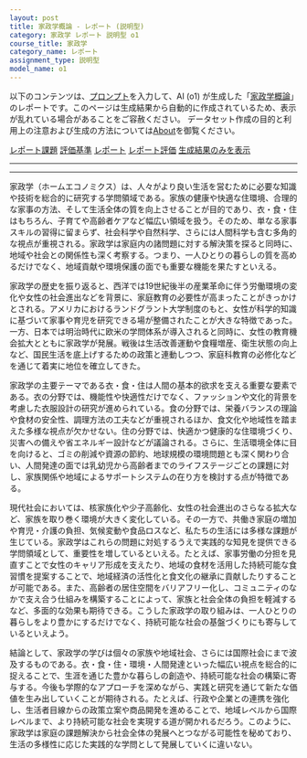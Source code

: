 ```yaml
---
layout: post
title: 家政学概論 - レポート (説明型)
category: 家政学 レポート 説明型 o1
course_title: 家政学
category_name: レポート
assignment_type: 説明型
model_name: o1
---
```


以下のコンテンツは、[プロンプト](https://github.com/takedatoshiyuki/synthetic_assignments/tree/main/generated/家政学/o1/prompt_レポート-説明型.md)を入力して、AI (o1) が生成した「[家政学概論](/contents/家政学/)」のレポートです。このページは生成結果から自動的に作成されているため、表示が乱れている場合があることをご容赦ください。
データセット作成の目的と利用上の注意および生成の方法については[About](/About)を御覧ください。

[レポート課題](../レポート課題-説明型)
[評価基準](../評価基準-説明型)
[レポート](../レポート-説明型)
[レポート評価](../レポート評価-説明型)
[生成結果のみを表示](https://github.com/takedatoshiyuki/synthetic_assignments/tree/main/generated/家政学/o1/レポート-説明型.md)
  

***
***
  
家政学（ホームエコノミクス）は、人々がより良い生活を営むために必要な知識や技術を総合的に研究する学問領域である。家族の健康や快適な住環境、合理的な家事の方法、そして生活全体の質を向上させることが目的であり、衣・食・住はもちろん、子育てや高齢者ケアなど幅広い領域を扱う。そのため、単なる家事スキルの習得に留まらず、社会科学や自然科学、さらには人間科学も含む多角的な視点が重視される。家政学は家庭内の諸問題に対する解決策を探ると同時に、地域や社会との関係性も深く考察する。つまり、一人ひとりの暮らしの質を高めるだけでなく、地域貢献や環境保護の面でも重要な機能を果たすといえる。

家政学の歴史を振り返ると、西洋では19世紀後半の産業革命に伴う労働環境の変化や女性の社会進出などを背景に、家庭教育の必要性が高まったことがきっかけとされる。アメリカにおけるランドグラント大学制度のもと、女性が科学的知識に基づいて家事や育児を研究できる場が整備されたことが大きな特徴であった。一方、日本では明治時代に欧米の学問体系が導入されると同時に、女性の教育機会拡大とともに家政学が発展。戦後は生活改善運動や食糧増産、衛生状態の向上など、国民生活を底上げするための政策と連動しつつ、家庭科教育の必修化などを通じて着実に地位を確立してきた。

家政学の主要テーマである衣・食・住は人間の基本的欲求を支える重要な要素である。衣の分野では、機能性や快適性だけでなく、ファッションや文化的背景を考慮した衣服設計の研究が進められている。食の分野では、栄養バランスの理論や食材の安全性、調理方法の工夫などが重視されるほか、食文化や地域性を踏まえた多様な視点が欠かせない。住の分野では、快適かつ健康的な住環境づくり、災害への備えや省エネルギー設計などが議論される。さらに、生活環境全体に目を向けると、ゴミの削減や資源の節約、地球規模の環境問題とも深く関わり合い、人間発達の面では乳幼児から高齢者までのライフステージごとの課題に対し、家族関係や地域によるサポートシステムの在り方を検討する点が特徴である。

現代社会においては、核家族化や少子高齢化、女性の社会進出のさらなる拡大など、家族を取り巻く環境が大きく変化している。その一方で、共働き家庭の増加や育児・介護の負担、気候変動や食品ロスなど、私たちの生活には多様な課題が生じている。家政学はこれらの問題に対処するうえで実践的な知見を提供できる学問領域として、重要性を増しているといえる。たとえば、家事労働の分担を見直すことで女性のキャリア形成を支えたり、地域の食材を活用した持続可能な食習慣を提案することで、地域経済の活性化と食文化の継承に貢献したりすることが可能である。また、高齢者の居住空間をバリアフリー化し、コミュニティのなかで支え合う仕組みを構築することによって、家族と社会全体の負担を軽減するなど、多面的な効果も期待できる。こうした家政学の取り組みは、一人ひとりの暮らしをより豊かにするだけでなく、持続可能な社会の基盤づくりにも寄与しているといえよう。

結論として、家政学の学びは個々の家族や地域社会、さらには国際社会にまで波及するものである。衣・食・住・環境・人間発達といった幅広い視点を総合的に捉えることで、生涯を通じた豊かな暮らしの創造や、持続可能な社会の構築に寄与する。今後も学際的なアプローチを深めながら、実践と研究を通じて新たな価値を生み出していくことが期待される。たとえば、行政や企業との連携を強化し、生活者目線からの政策立案や商品開発を進めることで、地域レベルから国際レベルまで、より持続可能な社会を実現する道が開かれるだろう。このように、家政学は家庭の課題解決から社会全体の発展へとつながる可能性を秘めており、生活の多様性に応じた実践的な学問として発展していくに違いない。
